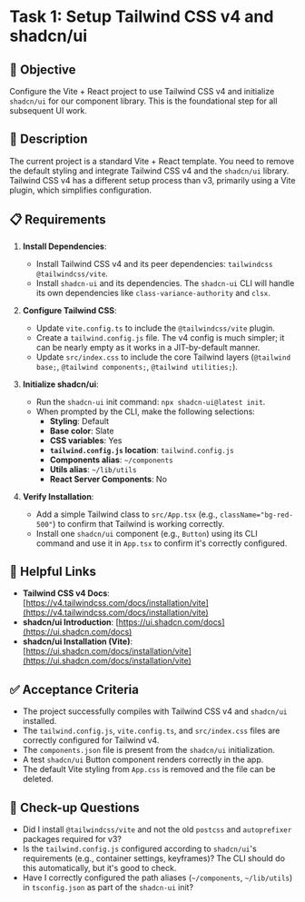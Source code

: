 # Task 1: Setup Tailwind CSS v4 and shadcn/ui

## 🎯 Objective

Configure the Vite + React project to use Tailwind CSS v4 and initialize `shadcn/ui` for our component library. This is the foundational step for all subsequent UI work.

## 📝 Description

The current project is a standard Vite + React template. You need to remove the default styling and integrate Tailwind CSS v4 and the `shadcn/ui` library. Tailwind CSS v4 has a different setup process than v3, primarily using a Vite plugin, which simplifies configuration.

## 📋 Requirements

1.  **Install Dependencies**:

    - Install Tailwind CSS v4 and its peer dependencies: `tailwindcss @tailwindcss/vite`.
    - Install `shadcn-ui` and its dependencies. The `shadcn-ui` CLI will handle its own dependencies like `class-variance-authority` and `clsx`.

2.  **Configure Tailwind CSS**:

    - Update `vite.config.ts` to include the `@tailwindcss/vite` plugin.
    - Create a `tailwind.config.js` file. The v4 config is much simpler; it can be nearly empty as it works in a JIT-by-default manner.
    - Update `src/index.css` to include the core Tailwind layers (`@tailwind base;`, `@tailwind components;`, `@tailwind utilities;`).

3.  **Initialize shadcn/ui**:

    - Run the `shadcn-ui` init command: `npx shadcn-ui@latest init`.
    - When prompted by the CLI, make the following selections:
      - **Styling**: Default
      - **Base color**: Slate
      - **CSS variables**: Yes
      - **`tailwind.config.js` location**: `tailwind.config.js`
      - **Components alias**: `~/components`
      - **Utils alias**: `~/lib/utils`
      - **React Server Components**: No

4.  **Verify Installation**:
    - Add a simple Tailwind class to `src/App.tsx` (e.g., `className="bg-red-500"`) to confirm that Tailwind is working correctly.
    - Install one `shadcn/ui` component (e.g., `Button`) using its CLI command and use it in `App.tsx` to confirm it's correctly configured.

## 🔗 Helpful Links

- **Tailwind CSS v4 Docs**: [https://v4.tailwindcss.com/docs/installation/vite](https://v4.tailwindcss.com/docs/installation/vite)
- **shadcn/ui Introduction**: [https://ui.shadcn.com/docs](https://ui.shadcn.com/docs)
- **shadcn/ui Installation (Vite)**: [https://ui.shadcn.com/docs/installation/vite](https://ui.shadcn.com/docs/installation/vite)

## ✅ Acceptance Criteria

- The project successfully compiles with Tailwind CSS v4 and `shadcn/ui` installed.
- The `tailwind.config.js`, `vite.config.ts`, and `src/index.css` files are correctly configured for Tailwind v4.
- The `components.json` file is present from the `shadcn/ui` initialization.
- A test `shadcn/ui` Button component renders correctly in the app.
- The default Vite styling from `App.css` is removed and the file can be deleted.

## 🧐 Check-up Questions

- Did I install `@tailwindcss/vite` and not the old `postcss` and `autoprefixer` packages required for v3?
- Is the `tailwind.config.js` configured according to `shadcn/ui`'s requirements (e.g., container settings, keyframes)? The CLI should do this automatically, but it's good to check.
- Have I correctly configured the path aliases (`~/components`, `~/lib/utils`) in `tsconfig.json` as part of the `shadcn-ui` init?
